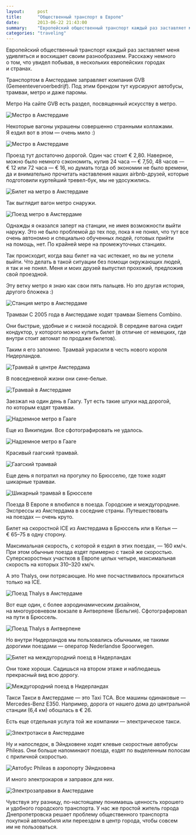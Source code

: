 ```yaml
---
layout:     post
title:      "Общественный транспорт в Европе"
date:       2013-06-22 21:43:00
summary:    "Европейский общественный транспорт каждый раз заставляет меня удивляться и восхищает своим разнообразием. Расскажу немного о том, что увидел побывав, в нескольких европейских городах и странах."
categories: "traveling"
---
```


Европейский общественный транспорт каждый раз заставляет меня удивляться и восхищает своим разнообразием. Расскажу немного о том, что увидел побывав, в нескольких европейских городах и странах.

Транспортом в Амстердаме заправляет компания GVB (Gemeentevervoerbedrijf). Под этим брендом тут курсируют автобусы, трамваи, метро и даже паромы.

Метро
На сайте GVB есть раздел, посвященный искусству в метро.

![Местро в Амстердаме](/image/2/tumblr_inline_mok0kiLZQW1qz4rgp.jpg)

Некоторые вагоны украшены совершенно странными коллажами. Я ездил вот в этом — очень мило :)

![Местро в Амстердаме](/image/2/tumblr_inline_mok0otLD611qz4rgp.jpg)

Проезд тут достаточно дорогой. Один час стоит € 2,80. Наверное, можно было немного сэкономить, купив 24 часа — € 7,50, 48 часов — € 12 или 72 часа — € 16, но думать тогда об экономии не было времени, да и внимательно прочитать наставления наших airbnb-друзей, которые подготовили куртейший тревел-бук, мы не удосужились.

![Билет на метро в Амстердаме](/image/2/tumblr_inline_mok1naaA8d1qz4rgp.jpg)

Так выглядит вагон метро снаружи.

![Поезд метро в Амстердаме](/image/2/tumblr_inline_mok1rjo3Ii1qz4rgp.jpg)

Однажды я оказался заперт на станции, не имея возможности выйти наружу. Это не было проблемой до тех пор, пока я не понял, что тут все очень автономно и специально обученных людей, готовых прийти на помощь, нет. По крайней мере на промежуточных станциях.

Так происходит, когда ваш билет на час истекает, но вы не успели выйти. Что делать в такой ситуации без помощи окружающих людей, я так и не понял. Меня и моих друзей выпустил прохожий, предложив свой проездной.

Эту ветку метро я знаю как свои пять пальцев. Но это другая история, другого бложека :)

![Станция метро в Амстердаме](/image/2/tumblr_inline_mok273Y7gs1qz4rgp.jpg)

Трамваи
С 2005 года в Амстердаме ходят трамваи Siemens Combino.

Они быстрые, удобные и с низкой посадкой. В середине вагона сидит кондуктор, у которого можно купить билет (в отличие от немецких, где внутри стоит автомат по продаже билетов).

Таким я его запомню. Трамвай украсили в честь нового короля Нидерландов.

![Трамвай в центре Амстердама](/image/2/tumblr_inline_mowns7baD51qz4rgp.jpg)

В повседневной жизни они сине-белые.

![Трамвай в Амстердаме](/image/2/tumblr_inline_mowocaCJwX1qz4rgp.jpg)

Заезжал на один день в Гаагу. Тут есть такие штуки над дорогой, по которым ездят трамваи.

![Надземное метро в Гааге](/image/2/tumblr_inline_mpxcb35qj21qz4rgp.jpg)

Еще из Википедии. Все сфотографировать не удалось.

![Надземное метро в Гааге](/image/2/tumblr_inline_mpxcrkcBpE1qz4rgp.jpg)

Красивый гаагский трамвай.

![Гаагский трамвай](/image/2/tumblr_inline_mpxbgdwpAs1qz4rgp.jpg)

Еще день я потратил на прогулку по Брюсселю, где тоже ходят шикарные трамваи.

![Шикарный трамвай в Брюсселе](/image/2/tumblr_inline_mpxd0fqRKd1qz4rgp.jpg)

Поезда
В Европе я влюбился в поезда. Городские и междугородние. Экспрессы из Амстердама в соседние страны. Путешествовать на поездах — очень круто.

Билет на скоростной ICE из Амстердама в Брюссель или в Кельн — € 65–75 в одну сторону.

Максимальная скорость, с которой я ездил в этих поездах, — 160 км/ч. При этом обычные поезда ездят примерно с такой же скоростью. Суперскоростных участков в Европе целых четыре, максимальная скорость на которых 310–320 км/ч.

А это Thalys, они потрясающие. Но мне посчастливилось прокатиться только на ICE.

![Поезд Thalys в Амстердаме](/image/2/tumblr_inline_mpxhh66x4N1qz4rgp.jpg)

Вот еще один, с более аэродинамическим дизайном, на многоуровневом вокзале в Антверпене (Бельгия). Сфотографировал на пути в Брюссель.

![Поезд Thalys в Антверпене](/image/2/tumblr_inline_mpxi0oVClD1qz4rgp.jpg)

Но внутри Нидерландов мы пользовались обычными, не такими дорогими поездами — оператор Nederlandse Spoorwegen.

![Билет на междугородний поезд в Нидерландах](/image/2/tumblr_inline_mpxi49IMC71qz4rgp.jpg)

Они тоже хороши. Садишься на втором этаже и наблюдаешь прекрасный вид всю дорогу.

![Междугородний поезд в Нидерландах](/image/2/tumblr_inline_mpxi83YdoU1qz4rgp.jpg)

Такси
Такси в Амстердаме — это Taxi TCA. Все машины одинаковые — Mercedes-Benz E350. Например, дорога от нашего дома до центральной станции (6,4 км) обошлась в € 26.

Есть еще отдельная услуга той же компании — электрическое такси.

![Электротакси в Амстердаме](/image/2/tumblr_inline_mpxj476F4d1qz4rgp.jpg)

Ну и напоследок, в Эйндховене ходят клевые скоростные автобусы Phileas. Они больше напоминают поезда, ездят по выделенным полосам с приличной скоростью.

![Автобус Phileas в аэропорту Эйндховена](/image/2/tumblr_inline_mqcnte7n991qz4rgp.jpg)

И много электрокаров и заправок для них.

![Электрозаправки в Амстердаме](/image/2/tumblr_inline_mqcnvlhVwS1qz4rgp.jpg)

Чувствуя эту разницу, по-настоящему понимаешь ценность хорошего и удобного городского транспорта. У нас же простой житель города Днепропетровcка решает проблему общественного транспорта покупкой автомобиля или переездом в центр города, чтобы совсем им не пользоваться.